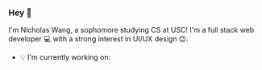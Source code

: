 ### Hey 👋

<!--
**nicholaswang610/nicholaswang610** is a ✨ _special_ ✨ repository because its `README.md` (this file) appears on your GitHub profile.
-->

I'm Nicholas Wang, a sophomore studying CS at USC!  I'm a full stack web developer :computer: with a strong interest in UI/UX design :wink:.

- :bulb: I'm currently working on:
